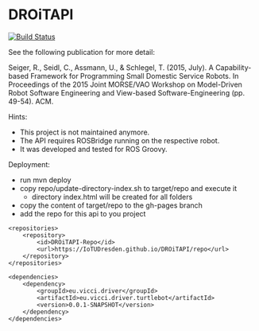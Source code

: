 # DROiTAPI
[![Build Status](https://travis-ci.org/IoTUDresden/DROiTAPI.svg?branch=master)](https://travis-ci.org/IoTUDresden/DROiTAPI)


See the following publication for more detail:

Seiger, R., Seidl, C., Assmann, U., & Schlegel, T. (2015, July). A Capability-based Framework for Programming Small Domestic Service Robots. In Proceedings of the 2015 Joint MORSE/VAO Workshop on Model-Driven Robot Software Engineering and View-based Software-Engineering (pp. 49-54). ACM.

Hints:

- This project is not maintained anymore.
- The API requires ROSBridge running on the respective robot.
- It was developed and tested for ROS Groovy.

Deployment:

- run mvn deploy
- copy repo/update-directory-index.sh to target/repo and execute it
  - directory index.html will be created for all folders
- copy the content of target/repo to the gh-pages branch
- add the repo for this api to you project

```
<repositories>
	<repository>
		<id>DROiTAPI-Repo</id>
		<url>https://IoTUDresden.github.io/DROiTAPI/repo</url>
	</repository>
</repositories>

<dependencies>
	<dependency>
		<groupId>eu.vicci.driver</groupId>
		<artifactId>eu.vicci.driver.turtlebot</artifactId>
		<version>0.0.1-SNAPSHOT</version>
	</dependency>
</dependencies>
```


